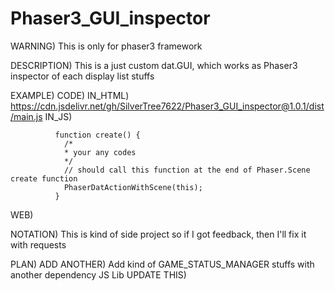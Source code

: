 # Phaser3_GUI_inspector

WARNING)
	This is only for phaser3 framework

DESCRIPTION)
	This is a just custom dat.GUI, which works as Phaser3 inspector of each display list stuffs

EXAMPLE)
	CODE)
IN_HTML)
https://cdn.jsdelivr.net/gh/SilverTree7622/Phaser3_GUI_inspector@1.0.1/dist/main.js
IN_JS)

			  function create() {
			    /*
			    * your any codes
			    */
			    // should call this function at the end of Phaser.Scene create function
			    PhaserDatActionWithScene(this);
			  }
WEB)

	
NOTATION)
	  This is kind of side project so if I got feedback,
	  then I'll fix it with requests
  
PLAN)
	ADD ANOTHER)
		Add kind of GAME_STATUS_MANAGER stuffs with another dependency JS Lib
	UPDATE THIS)
    
    
